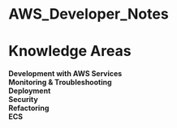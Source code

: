 # AWS_Developer_Notes

# Knowledge Areas

<b>Development with AWS Services</b><br>
<b>Monitoring & Troubleshooting</b><br>
<b>Deployment</b><br>
<b>Security</b><br>
<b>Refactoring</b><br>
<b>ECS</b><br>

